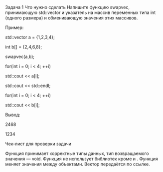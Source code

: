 Задача 1
Что нужно сделать
Напишите функцию swapvec, принимающую std::vector<int> и указатель на массив переменных типа int (одного размера) и обменивающую значения этих массивов.

Пример:

std::vector<int> a = {1,2,3,4};

int b[] = {2,4,6,8};

swapvec(a,b);

for(int i = 0; i < 4; ++i)

   std::cout << a[i];

std::cout << std::endl;

for(int i = 0; i < 4; ++i)

   std::cout << b[i];


Вывод:

2468

1234

Чек-лист для проверки задачи

Функция принимает корректные типы данных, тип возвращаемого значения — void.
Функция не использует библиотек кроме <iostream> и <vector>.
Функция меняет значения между объектами.
Вектор передаётся по ссылке.
